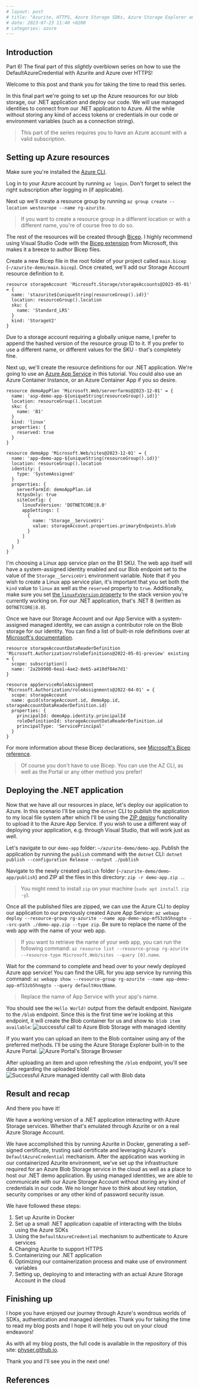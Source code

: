 ```yaml
---
# layout: post
# title: "Azurite, HTTPS, Azure Storage SDKs, Azure Storage Explorer and Docker - Part 6"
# date: 2023-07-23 11:40 +0200
# categories: azure
---
```


## Introduction

Part 6! The final part of this _slightly_ overblown series on how to use the DefaultAzureCredential with Azurite and Azure over HTTPS!

Welcome to this post and thank you for taking the time to read this series.

In this final part we're going to set up the Azure resources for our blob storage, our .NET application and deploy our code. We will use managed identities to connect from our .NET application to Azure. All the while without storing any kind of access tokens or credentials in our code or environment variables (such as a connection string).

> This part of the series requires you to have an Azure account with a valid subscription.

## Setting up Azure resources

Make sure you're installed the [Azure CLI](https://learn.microsoft.com/en-us/cli/azure/install-azure-cli).

Log in to your Azure account by running `az login`. Don't forget to select the right subscription after logging in (if applicable).

Next up we'll create a resource group by running `az group create --location westeurope --name rg-azurite`.

> If you want to create a resource group in a different location or with a different name, you're of course free to do so.

The rest of the resources will be created through [Bicep](https://learn.microsoft.com/en-us/azure/azure-resource-manager/bicep/overview?tabs=bicep). I highly recommend using Visual Studio Code with the [Bicep extension](https://marketplace.visualstudio.com/items?itemName=ms-azuretools.visualstudiobicep) from Microsoft, this makes it a breeze to author Bicep files.

Create a new Bicep file in the root folder of your project called `main.bicep` (`~/azurite-demo/main.bicep`). Once created, we'll add our Storage Account resource definition to it.

```Bicep
resource storageAccount 'Microsoft.Storage/storageAccounts@2023-05-01' = {
  name: 'stazurite${uniqueString(resourceGroup().id)}'
  location: resourceGroup().location
  sku: {
    name: 'Standard_LRS'
  }
  kind: 'StorageV2'
}
```

Due to a storage account requiring a globally unique name, I prefer to append the hashed version of the resource group ID to it. If you prefer to use a different name, or different values for the SKU - that's completely fine.

Next up, we'll create the resource definitions for our .NET application. We're going to use an [Azure App Service](https://learn.microsoft.com/en-us/azure/app-service/) in this tutorial. You could also use an Azure Container Instance, or an Azure Container App if you so desire.

```Bicep
resource demoAppPlan 'Microsoft.Web/serverfarms@2023-12-01' = {
  name: 'asp-demo-app-${uniqueString(resourceGroup().id)}'
  location: resourceGroup().location
  sku: {
    name: 'B1'
  }
  kind: 'linux'
  properties: {
    reserved: true
  }
}

resource demoApp 'Microsoft.Web/sites@2023-12-01' = {
  name: 'app-demo-app-${uniqueString(resourceGroup().id)}'
  location: resourceGroup().location
  identity: {
    type: 'SystemAssigned'
  }
  properties: {
    serverFarmId: demoAppPlan.id
    httpsOnly: true
    siteConfig: {
      linuxFxVersion: 'DOTNETCORE|8.0'
      appSettings: [
        {
          name: 'Storage__ServiceUri'
          value: storageAccount.properties.primaryEndpoints.blob
        }
      ]
    }
  }
}
```

I'm choosing a Linux app service plan on the B1 SKU. The web app itself will have a system-assigned identity enabled and our Blob endpoint set to the value of the `Storage__ServiceUri` environment variable. Note that if you wish to create a Linux app service plan, it's important that you set both the `kind` value to `linux` as well as the `reserved` property to `true`. Additionally, make sure you set [the `linuxFxVersion` property](https://learn.microsoft.com/en-us/azure/app-service/quickstart-arm-template?pivots=platform-linux#review-the-template) to the stack version you're currently working on. For our .NET application, that's .NET 8 (written as `DOTNETCORE|8.0`).

Once we have our Storage Account and our App Service with a system-assigned managed identity, we can assign a contributor role on the Blob storage for our identity. You can find a list of built-in role definitions over at [Microsoft's documentation](https://learn.microsoft.com/en-us/azure/role-based-access-control/built-in-roles).

```Bicep
resource storageAccountDataReaderDefinition 'Microsoft.Authorization/roleDefinitions@2022-05-01-preview' existing = {
  scope: subscription()
  name: '2a2b9908-6ea1-4ae2-8e65-a410df84e7d1'
}

resource appServiceRoleAssignment 'Microsoft.Authorization/roleAssignments@2022-04-01' = {
  scope: storageAccount
  name: guid(storageAccount.id, demoApp.id, storageAccountDataReaderDefinition.id)
  properties: {
    principalId: demoApp.identity.principalId
    roleDefinitionId: storageAccountDataReaderDefinition.id
    principalType: 'ServicePrincipal'
  }
}
```

For more information about these Bicep declarations, see [Microsoft's Bicep reference](https://learn.microsoft.com/en-us/azure/templates/).

> Of course you don't have to use Bicep. You can use the AZ CLI, as well as the Portal or any other method you prefer!

## Deploying the .NET application

Now that we have all our resources in place, let's deploy our application to Azure. In this scenario I'll be using the `dotnet` CLI to publish the application to my local file system after which I'll be using the [ZIP deploy](https://learn.microsoft.com/en-us/azure/app-service/deploy-zip?tabs=cli#create-a-project-zip-package) functionality to upload it to the Azure App Service. If you wish to use a different way of deploying your application, e.g. through Visual Studio, that will work just as well.

Let's navigate to our `demo-app` folder: `~/azurite-demo/demo-app`. Publish the application by running the `publish` command with the `dotnet` CLI: `dotnet publish --configuration Release --output ./publish`

Navigate to the newly created `publish` folder (`~/azurite-demo/demo-app/publish`) and ZIP all the files in this directory: `zip -r demo-app.zip .`.

> You might need to install `zip` on your machine (`sudo apt install zip -y`).

Once all the published files are zipped, we can use the Azure CLI to deploy our application to our previously created Azure App Service: `az webapp deploy --resource-group rg-azurite --name app-demo-app-mf53zb5hnqgto --src-path ./demo-app.zip --type zip`. Be sure to replace the name of the web app with the name of your web app.

> If you want to retrieve the name of your web app, you can run the following command: `az resource list --resource-group rg-azurite --resource-type Microsoft.Web/sites --query [0].name`.

Wait for the command to complete and head over to your newly deployed Azure app service! You can find the URL for you app service by running this command: `az webapp show --resource-group rg-azurite --name app-demo-app-mf53zb5hnqgto --query defaultHostName`.

> Replace the name of App Service with your app's name.

You should see the `Hello World!` output from the default endpoint. Navigate to the `/blob` endpoint. Since this is the first time we're looking at this endpoint, it will create the Blob container for us and show `No blob item available`:
![successful call to Azure Blob Storage with managed identity](/assets/images/2024-07-23-azurite-with-https-in-docker/azure-managed-identity-connection.png)

If you want you can upload an item to the Blob container using any of the preferred methods. I'll be using the Azure Storage Explorer built-in to the Azure Portal.
![Azure Portal's Storage Browser](/assets/images/2024-07-23-azurite-with-https-in-docker/azure-portal-storage-browser.png)

After uploading an item and upon refreshing the `/blob` endpoint, you'll see data regarding the uploaded blob!
![Successful Azure managed identity call with Blob data](/assets/images/2024-07-23-azurite-with-https-in-docker/azure-successful-blob-data.png)

## Result and recap

And there you have it!

We have a working version of a .NET application interacting with Azure Storage services. Whether that's emulated through Azurite or on a real Azure Storage Account.

We have accomplished this by running Azurite in Docker, generating a self-signed certificate, trusting said certificate and leveraging Azure's `DefaultAzureCredential` mechanism. After the application was working in our containerized Azurite environment, we've set up the infrastructure required for an Azure Blob Storage service in the cloud as well as a place to host our .NET demo application. By using managed identities, we are able to communicate with our Azure Storage Account without storing any kind of credentials in our code. We no longer have to think about key rotation, security comprises or any other kind of password security issue.

We have followed these steps:

1. Set up Azurite in Docker
2. Set up a small .NET application capable of interacting with the blobs using the Azure SDKs
3. Using the `DefaultAzureCredential` mechanism to authenticate to Azure services
4. Changing Azurite to support HTTPS
5. Containerizing our .NET application
6. Optimizing our containerization process and make use of environment variables
7. Setting up, deploying to and interacting with an actual Azure Storage Account in the cloud

## Finishing up

I hope you have enjoyed our journey through Azure's wondrous worlds of SDKs, authentication and managed identities. Thank you for taking the time to read my blog posts and I hope it will help you out on your cloud endeavors!

As with all my blog posts, the full code is available in the repository of this site: [physer.github.io]().

Thank you and I'll see you in the next one!

## References
